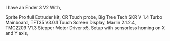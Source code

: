 I have an Ender 3 V2 With, 

Sprite Pro full Extruder kit, 
CR Touch probe, 
Big Tree Tech SKR V 1.4 Turbo Mainboard, 
TFT35 V3.0.1 Touch Screen Display, 
Marlin 2.1.2.4,  
TMC2209 V1.3 Stepper Motor Driver x5, 
Setup with sensorless homing on X and Y axis, 
